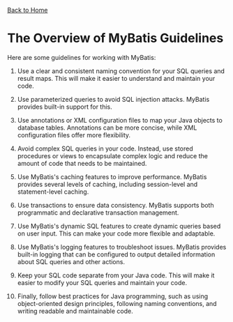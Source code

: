 [Back to Home](../README.md)
# The Overview of MyBatis Guidelines
Here are some guidelines for working with MyBatis:

1. Use a clear and consistent naming convention for 
your SQL queries and result maps. This will make it
easier to understand and maintain your code.

2. Use parameterized queries to avoid SQL injection attacks.
MyBatis provides built-in support for this.

3. Use annotations or XML configuration files to map your
Java objects to database tables. Annotations can be 
more concise, while XML configuration files offer more
flexibility.

4. Avoid complex SQL queries in your code. Instead, use stored 
procedures or views to encapsulate complex logic and reduce
the amount of code that needs to be maintained.

5. Use MyBatis's caching features to improve performance. 
MyBatis provides several levels of caching, including 
session-level and statement-level caching.

6. Use transactions to ensure data consistency. MyBatis 
supports both programmatic and declarative transaction 
management.

7. Use MyBatis's dynamic SQL features to create dynamic queries
based on user input. This can make your code more flexible
and adaptable.

8. Use MyBatis's logging features to troubleshoot issues. 
MyBatis provides built-in logging that can be configured
to output detailed information about SQL queries and other
actions.

9. Keep your SQL code separate from your Java code. This will
make it easier to modify your SQL queries and maintain your code.

10. Finally, follow best practices for Java programming, such as
using object-oriented design principles, following naming 
conventions, and writing readable and maintainable code.